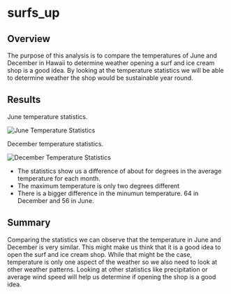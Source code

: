 # surfs_up
## Overview
The purpose of this analysis is to compare the temperatures of June and December in Hawaii to determine weather opening a surf and ice cream shop is a good idea. By looking at the temperature statistics we will be able to determine weather the shop would be sustainable year round. 

## Results
June temperature statistics.

![June Temperature Statistics](https://user-images.githubusercontent.com/116690861/211123056-ef6ff014-e4cb-4f10-8769-6ea50fc0eed4.png)

December temperature statistics.

![December Temperature Statistics](https://user-images.githubusercontent.com/116690861/211123516-220edb92-89e1-4b16-ad3f-64488a328361.png)

- The statistics show us a difference of about for degrees in the average temperature for each month.
- The maximum temperature is only two degrees different
- There is a bigger difference in the minumun temperature. 64 in December and 56 in June.

## Summary
Comparing the statistics we can observe that the temperature in June and December is very similar. This might make us think that it is a good idea to open the surf and ice cream shop. While that might be the case, temperature is only one aspect of the weather so we also need to look at other weather patterns. Looking at other statistics like precipitation or average wind speed will help us determine if opening the shop is a good idea.
